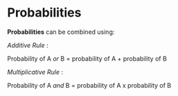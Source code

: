---
---
# Probabilities

**Probabilities** can be combined using:

*<span class="underline">Additive Rule</span>* :

Probability of A *or* B = probability of A + probability of B

*<span class="underline">Multiplicative Rule</span>* :

Probability of A *and* B = probability of A x probability of B
